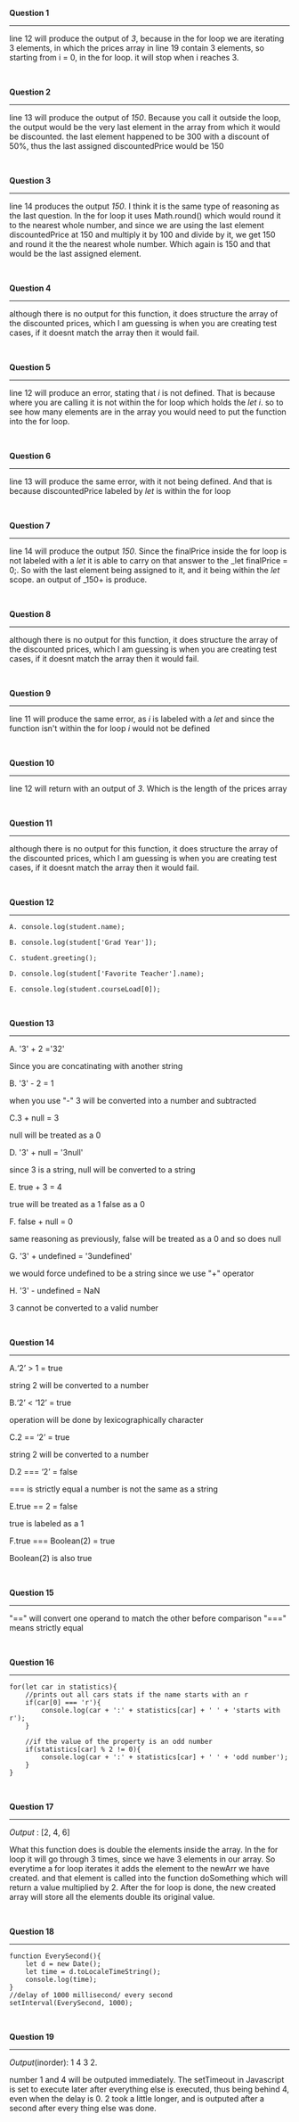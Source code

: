 **Question 1**

<hr>

line 12 will produce the output of _3_, because in the for loop we are iterating 3 elements, in which the prices array in line 19 contain 3 elements, so starting from i = 0, in the for loop. it will stop when i reaches 3. 

<br>

**Question 2**

<hr>

line 13 will produce the output of _150_. Because you call it outside the loop, the output would be the very last element in the array from which it would be discounted. the last element happened to be 300 with a discount of 50%, thus the last assigned discountedPrice would be 150

<br>

**Question 3**

<hr>

line 14 produces the output _150_. I think it is the same type of reasoning as the last question. In the for loop it uses Math.round() which would round it to the nearest whole number, and since we are using the last element discountedPrice at 150 and multiply it by 100 and divide by it, we get 150 and round it the the nearest whole number. Which again is 150 and that would be the last assigned element.

<br>

**Question 4**

<hr>

although there is no output for this function, it does structure the array of the discounted prices, which I am guessing is when you are creating test cases, if it doesnt match the array then it would fail.

<br>

**Question 5**

<hr>

line 12 will produce an error, stating that _i_ is not defined. That is because where you are calling it is not within the for loop which holds the _let i_. so to see how many elements are in the array you would need to put the function into the for loop.

<br>

**Question 6**

<hr>

line 13 will produce the same error, with it not being defined. And that is because discountedPrice labeled by _let_ is within the for loop

<br>

**Question 7**

<hr>

line 14 will produce the output _150_. Since the finalPrice inside the for loop is not labeled with a _let_ it is able to carry on that answer to the _let finalPrice = 0;. So with the last element being assigned to it, and it being within the _let_ scope. an output of _150+ is produce.

<br>

**Question 8**

<hr>

although there is no output for this function, it does structure the array of the discounted prices, which I am guessing is when you are creating test cases, if it doesnt match the array then it would fail.

<br>

**Question 9**

<hr>

line 11 will produce the same error, as _i_ is labeled with a _let_ and since the function isn't within the for loop _i_ would not be defined

<br>

**Question 10**

<hr>

line 12 will return with an output of _3_. Which is the length of the prices array

<br>

**Question 11**

<hr>

although there is no output for this function, it does structure the array of the discounted prices, which I am guessing is when you are creating test cases, if it doesnt match the array then it would fail.

<br>

**Question 12**

<hr>

```
A. console.log(student.name);

B. console.log(student['Grad Year']);

C. student.greeting();

D. console.log(student['Favorite Teacher'].name);

E. console.log(student.courseLoad[0]);
```
<br>

**Question 13**

<hr>

A. '3' + 2 ='32'

Since you are concatinating with another string


B. '3' - 2 = 1

when you use "-" 3 will be converted into a number and subtracted


C.3 + null = 3

null will be treated as a 0


D. '3' + null  = '3null'

since 3 is a string, null will be converted to a string


E. true + 3 = 4

true will be treated as a 1 false as a 0


F. false + null = 0

same reasoning  as previously, false will be treated as a 0 and so does null


G. '3' + undefined = '3undefined'

we would force undefined to be a string since we use "+" operator

H. '3' - undefined = NaN


3 cannot be converted to a valid number

<br>

**Question 14**

<hr>

A.‘2’ > 1 = true

string 2 will be converted to a number

B.‘2’ < ‘12’ = true

operation will be done by lexicographically character

C.2 == ‘2’ = true

string 2 will be converted to a number

D.2 === ‘2’ = false

=== is strictly equal a number is not the same as a string

E.true == 2 = false

true is labeled as a 1

F.true === Boolean(2) = true

Boolean(2) is also true

<br>

**Question 15**

<hr>

"==" will convert one operand to match the other before comparison
"===" means strictly equal

<br>

**Question 16**

<hr>

```
for(let car in statistics){
    //prints out all cars stats if the name starts with an r
    if(car[0] === 'r'){
        console.log(car + ':' + statistics[car] + ' ' + 'starts with r');
    }

    //if the value of the property is an odd number
    if(statistics[car] % 2 != 0){
        console.log(car + ':' + statistics[car] + ' ' + 'odd number');
    }
}
```
<br>

**Question 17**

<hr>

_Output_ : [2, 4, 6]

What this function does is double the elements inside the array. In the for loop it will go through 3 times, since we have 3 elements in our array. So everytime a for loop iterates it adds the element to the newArr we have created. and that element is called into the function doSomething which will return a value multiplied by 2. After the for loop is done, the new created array will store all the elements double its original value.

<br>

**Question 18**

<hr>

```
function EverySecond(){
    let d = new Date();
    let time = d.toLocaleTimeString();
    console.log(time);
}
//delay of 1000 millisecond/ every second
setInterval(EverySecond, 1000);
```

<br>

**Question 19**

<hr>

_Output_(inorder): 1 4 3 2.

number 1 and 4 will be outputed immediately. The setTimeout in Javascript is set to execute later after everything else is executed, thus being behind 4, even when the delay is 0. 2 took a little longer, and is outputed after a second after every thing else was done. 

